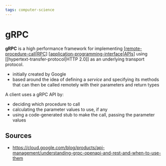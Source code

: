 ```yaml
---
tags: computer-science
---
```


# gRPC

**gRPC** is a high performance framework for implementing [[remote-procedure-call|RPC]] [[application-programming-interface|APIs]] using [[hypertext-transfer-protocol|HTTP 2.0]] as an underlying transport protocol.

- initially created by Google
- based around the idea of defining a _service_ and specifying its methods that can then be called remotely with their parameters and return types

A client uses a gRPC API by:

- deciding which procedure to call
- calculating the parameter values to use, if any
- using a code-generated stub to make the call, passing the parameter values

## Sources

- <https://cloud.google.com/blog/products/api-management/understanding-grpc-openapi-and-rest-and-when-to-use-them>

[//begin]: # "Autogenerated link references for markdown compatibility"
[remote-procedure-call|RPC]: remote-procedure-call "RPC: Remote Procedure Call"
[application-programming-interface|APIs]: application-programming-interface "Application Programming Interface (API)"
[//end]: # "Autogenerated link references"
